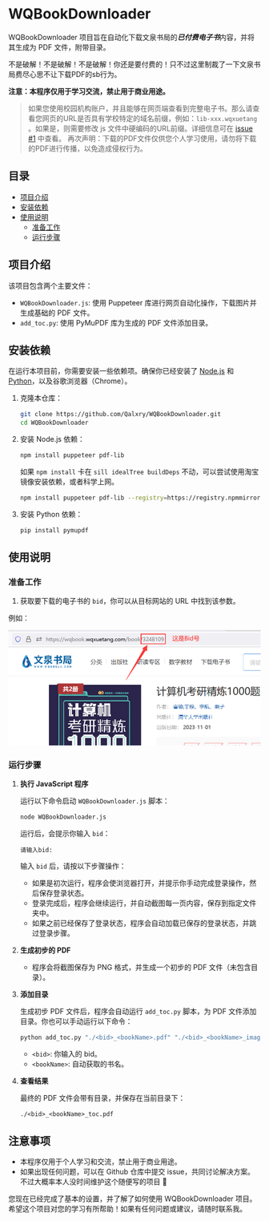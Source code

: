 # WQBookDownloader

WQBookDownloader 项目旨在自动化下载文泉书局的***已付费电子书***内容，并将其生成为 PDF 文件，附带目录。

不是破解！不是破解！不是破解！你还是要付费的！只不过这里制裁了一下文泉书局费尽心思不让下载PDF的sb行为。

**注意：本程序仅用于学习交流，禁止用于商业用途。**

> 如果您使用校园机构账户，并且能够在网页端查看到完整电子书。那么请查看您网页的URL是否具有学校特定的域名前缀，例如：`lib-xxx.wqxuetang` 。如果是，则需要修改 js 文件中硬编码的URL前缀。详细信息可在 [issue #1](https://github.com/Qalxry/WQBookDownloader/issues/1) 中查看。
> 再次声明：下载的PDF文件仅供您个人学习使用，请勿将下载的PDF进行传播，以免造成侵权行为。

## 目录

- [项目介绍](#项目介绍)
- [安装依赖](#安装依赖)
- [使用说明](#使用说明)
  - [准备工作](#准备工作)
  - [运行步骤](#运行步骤)

## 项目介绍

该项目包含两个主要文件：

- `WQBookDownloader.js`: 使用 Puppeteer 库进行网页自动化操作，下载图片并生成基础的 PDF 文件。
- `add_toc.py`: 使用 PyMuPDF 库为生成的 PDF 文件添加目录。

## 安装依赖

在运行本项目前，你需要安装一些依赖项。确保你已经安装了 [Node.js](https://nodejs.org/) 和 [Python](https://www.python.org/)，以及谷歌浏览器（Chrome）。

1. 克隆本仓库：
   ```bash
   git clone https://github.com/Qalxry/WQBookDownloader.git
   cd WQBookDownloader
   ```

2. 安装 Node.js 依赖：
   ```bash
   npm install puppeteer pdf-lib
   ```

   如果 `npm install` 卡在 `sill idealTree buildDeps` 不动，可以尝试使用淘宝镜像安装依赖，或者科学上网。
   ```bash
   npm install puppeteer pdf-lib --registry=https://registry.npmmirror.com
   ```

3. 安装 Python 依赖：
   ```bash
   pip install pymupdf
   ```

## 使用说明

### 准备工作

1. 获取要下载的电子书的 `bid`，你可以从目标网站的 URL 中找到该参数。

例如：

![alt text](./asserts/711a88fad7b6aa2d7c47ebc508efcad0.png)

### 运行步骤

1. **执行 JavaScript 程序**

   运行以下命令启动 `WQBookDownloader.js` 脚本：
   ```bash
   node WQBookDownloader.js
   ```

   运行后，会提示你输入 `bid`：
   ```
   请输入bid:
   ```

   输入 `bid` 后，请按以下步骤操作：

   - 如果是初次运行，程序会使浏览器打开，并提示你手动完成登录操作，然后保存登录状态。
   - 登录完成后，程序会继续运行，并自动截图每一页内容，保存到指定文件夹中。
   - 如果之前已经保存了登录状态，程序会自动加载已保存的登录状态，并跳过登录步骤。

2. **生成初步的 PDF**

   - 程序会将截图保存为 PNG 格式，并生成一个初步的 PDF 文件（未包含目录）。

3. **添加目录**

   生成初步 PDF 文件后，程序会自动运行 `add_toc.py` 脚本，为 PDF 文件添加目录。你也可以手动运行以下命令：
   ```bash
   python add_toc.py "./<bid>_<bookName>.pdf" "./<bid>_<bookName>_images/catalog.json" "./<bid>_<bookName>_toc.pdf"
   ```

   - `<bid>`: 你输入的 bid。
   - `<bookName>`: 自动获取的书名。

4. **查看结果**

   最终的 PDF 文件会带有目录，并保存在当前目录下：

   ```
   ./<bid>_<bookName>_toc.pdf
   ```

## 注意事项

- 本程序仅用于个人学习和交流，禁止用于商业用途。
- 如果出现任何问题，可以在 Github 仓库中提交 issue，共同讨论解决方案。不过大概率本人没时间维护这个随便写的项目 🥹

您现在已经完成了基本的设置，并了解了如何使用 WQBookDownloader 项目。希望这个项目对您的学习有所帮助！如果有任何问题或建议，请随时联系我。

